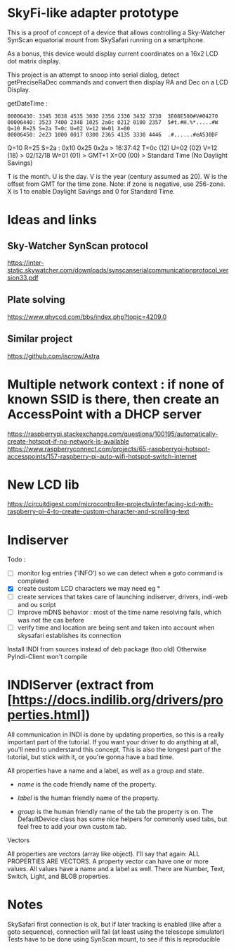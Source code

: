 # SkyFi-like adapter prototype

This is a proof of concept of a device that allows controlling a Sky-Watcher
SynScan equatorial mount from SkySafari running on a smartphone.

As a bonus, this device would display current coordinates on a 16x2 LCD dot
matrix display.

This project is an attempt to snoop into serial dialog, detect getPreciseRaDec
commands and convert then display RA and Dec on a LCD Display.

getDateTime :

```
00006430: 3345 3038 4535 3030 2356 2330 3432 3730  3E08E500#V#04270
00006440: 3523 7400 2348 1025 2a0c 0212 0100 2357  5#t.#H.%*.....#W Q=10 R=25 S=2a T=0c U=02 V=12 W=01 X=00
00006450: 2e23 1000 0017 0300 2365 4135 3330 4446  .#......#eA530DF
```
Q=10 R=25 S=2a : 0x10 0x25 0x2a > 16:37:42
T=0c (12) U=02 (02) V=12 (18) > 02/12/18
W=01 (01) > GMT+1
X=00 (00) > Standard Time (No Daylight Savings)

T is the month.
U is the day.
V is the year (century assumed as 20).
W is the offset from GMT for the time zone. Note: if zone is negative, use 256-zone.
X is 1 to enable Daylight Savings and 0 for Standard Time.

# Ideas and links

## Sky-Watcher SynScan protocol
https://inter-static.skywatcher.com/downloads/synscanserialcommunicationprotocol_version33.pdf

## Plate solving
https://www.qhyccd.com/bbs/index.php?topic=4209.0

## Similar project
https://github.com/iscrow/Astra

# Multiple network context : if none of known SSID is there, then create an AccessPoint with a DHCP server
https://raspberrypi.stackexchange.com/questions/100195/automatically-create-hotspot-if-no-network-is-available
https://www.raspberryconnect.com/projects/65-raspberrypi-hotspot-accesspoints/157-raspberry-pi-auto-wifi-hotspot-switch-internet

# New LCD lib
https://circuitdigest.com/microcontroller-projects/interfacing-lcd-with-raspberry-pi-4-to-create-custom-character-and-scrolling-text

# Indiserver

Todo : 
- [ ] monitor log entries ('INFO') so we can detect when a goto command is completed
- [X] create custom LCD characters we may need eg °
- [ ] create services that takes care of launching indiserver, drivers, indi-web and ou script
- [ ] Improve mDNS behavior : most of the time name resolving fails, which was not the cas before
- [ ] verify time and location are being sent and taken into account when skysafari establishes its connection

Install INDI from sources instead of deb package (too old)
Otherwise PyIndi-Client won't compile

# INDIServer (extract from [https://docs.indilib.org/drivers/properties.html])
All communication in INDI is done by updating properties, so this is a really important part of the tutorial. If you want your driver to do anything at all, you'll need to understand this concept. This is also the longest part of the tutorial, but stick with it, or you're gonna have a bad time.

All properties have a name and a label, as well as a group and state.

- *name* is the code friendly name of the property.

- *label* is the human friendly name of the property.

- *group* is the human friendly name of the tab the property is on. The DefaultDevice class has some nice helpers for commonly used tabs, but feel free to add your own custom tab.

Vectors

All properties are vectors (array like object). I'll say that again: ALL PROPERTIES ARE VECTORS. A property vector can have one or more values. All values have a name and a label as well. There are Number, Text, Switch, Light, and BLOB properties.

# Notes 
SkySafari first connection is ok, but if later tracking is enabled (like after a goto sequence), connection will fail (at least using the telescope simulator)
Tests have to be done using SynScan mount, to see if this is reproducible
